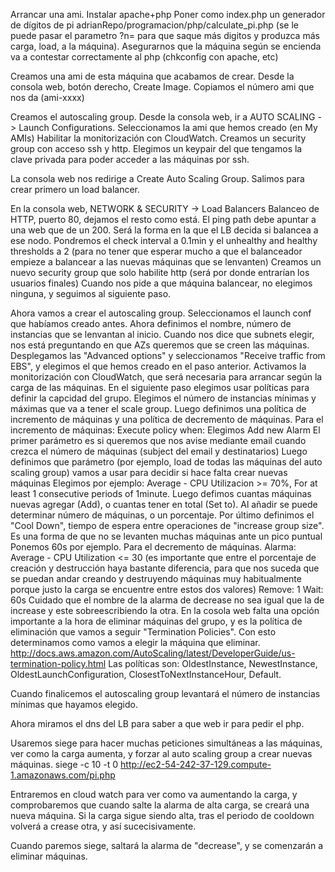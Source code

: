 Arrancar una ami. Instalar apache+php
Poner como index.php un generador de dígitos de pi adrianRepo/programacion/php/calculate_pi.php (se le puede pasar el parametro ?n= para que saque más digitos y produzca más carga, load, a la máquina).
Asegurarnos que la máquina según se encienda va a contestar correctamente al php (chkconfig con apache, etc)

Creamos una ami de esta máquina que acabamos de crear.
Desde la consola web, botón derecho, Create Image.
Copiamos el número ami que nos da (ami-xxxx)

Creamos el autoscaling group.
Desde la consola web, ir a AUTO SCALING -> Launch Configurations.
Seleccionamos la ami que hemos creado (en My AMIs)
Habilitar la monitorización con CloudWatch.
Creamos un security group con acceso ssh y http.
Elegimos un keypair del que tengamos la clave privada para poder acceder a las máquinas por ssh.

La consola web nos redirige a Create Auto Scaling Group.
Salimos para crear primero un load balancer.

En la consola web, NETWORK & SECURITY -> Load Balancers
Balanceo de HTTP, puerto 80, dejamos el resto como está.
El ping path debe apuntar a una web que de un 200. Será la forma en la que el LB decida si balancea a ese nodo.
Pondremos el check interval a 0.1min y el unhealthy and healthy thresholds a 2 (para no tener que esperar mucho a que el balanceador empieze a balancear a las nuevas máquinas que se lenvanten)
Creamos un nuevo security group que solo habilite http (será por donde entrarían los usuarios finales)
Cuando nos pide a que máquina balancear, no elegimos ninguna, y seguimos al siguiente paso.

Ahora vamos a crear el autoscaling group.
Seleccionamos el launch conf que habíamos creado antes.
Ahora definimos el nombre, número de instancias que se lenvantan al inicio.
  Cuando nos dice que subnets elegir, nos está preguntando en que AZs queremos que se creen las máquinas.
Desplegamos las "Advanced options" y seleccionamos "Receive traffic from EBS", y elegimos el que hemos creado en el paso anterior.
Activamos la monitorización con CloudWatch, que será necesaria para arrancar según la carga de las máquinas.
En el siguiente paso elegimos usar políticas para definir la capcidad del grupo.
Elegimos el número de instancias mínimas y máximas que va a tener el scale group.
Luego definimos una política de incremento de máquinas y una política de decremento de máquinas.
Para el incremento de máquinas:
  Execute policy when: Elegimos Add new Alarm
    El primer parámetro es si queremos que nos avise mediante email cuando crezca el número de máquinas (subject del email y destinatarios)
    Luego definimos que parámetro (por ejemplo, load de todas las máquinas del auto scaling group) vamos a usar para decidir si hace falta crear nuevas máquinas
    Elegimos por ejemplo: Average - CPU Utilizacion >= 70%, For at least 1 consecutive periods of 1minute.
  Luego defimos cuantas máquinas nuevas agregar (Add), o cuantas tener en total (Set to). Al añadir se puede determinar número de máquinas, o un porcentaje.
  Por último definimos el "Cool Down", tiempo de espera entre operaciones de "increase group size".
    Es una forma de que no se levanten muchas máquinas ante un pico puntual
    Ponemos 60s por ejemplo.
Para el decremento de máquinas.
  Alarma: Average - CPU Utilization <= 30  (es importante que entre el porcentaje de creación y destrucción haya bastante diferencia, para que nos suceda que se puedan andar creando y destruyendo máquinas muy habitualmente porque justo la carga se encuentre entre estos dos valores)
  Remove: 1
  Wait: 60s
  Cuidado que el nombre de la alarma de decrease no sea igual que la de increase y este sobreescribiendo la otra.
  En la cosola web falta una opción importante a la hora de eliminar máquinas del grupo, y es la política de eliminación que vamos a seguir "Termination Policies".
    Con esto determinamos como vamos a elegir la máquina que eliminar. http://docs.aws.amazon.com/AutoScaling/latest/DeveloperGuide/us-termination-policy.html
    Las políticas son: OldestInstance, NewestInstance, OldestLaunchConfiguration, ClosestToNextInstanceHour, Default.

Cuando finalicemos el autoscaling group levantará el número de instancias mínimas que hayamos elegido.

Ahora miramos el dns del LB para saber a que web ir para pedir el php.

Usaremos siege para hacer muchas peticiones simultáneas a las máquinas, ver como la carga aumenta, y forzar al auto scaling group a crear nuevas máquinas.
siege -c 10 -t 0 http://ec2-54-242-37-129.compute-1.amazonaws.com/pi.php

Entraremos en cloud watch para ver como va aumentando la carga, y comprobaremos que cuando salte la alarma de alta carga, se creará una nueva máquina.
Si la carga sigue siendo alta, tras el periodo de cooldown volverá a crease otra, y así sucecisivamente.

Cuando paremos siege, saltará la alarma de "decrease", y se comenzarán a eliminar máquinas.
